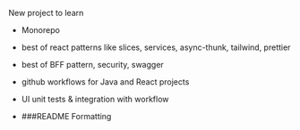 New project to learn
- Monorepo
- best of react patterns like slices, services, async-thunk, tailwind, prettier 
- best of BFF pattern, security, swagger
- github workflows for Java and React projects
- UI unit tests & integration with workflow

- ###README Formatting
